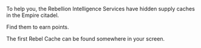 To help you, the Rebellion Intelligence Services have hidden supply caches in the Empire citadel.

Find them to earn points.

The first Rebel Cache can be found somewhere in your screen.
